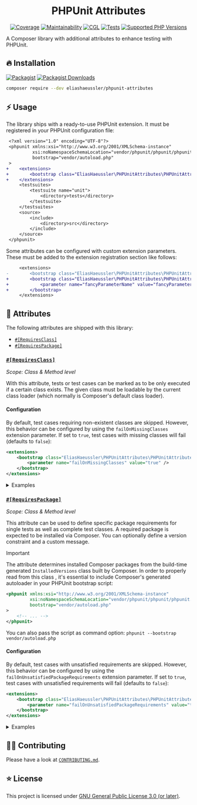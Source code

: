 <div align="center">

# PHPUnit Attributes

[![Coverage](https://img.shields.io/coverallsCoverage/github/eliashaeussler/phpunit-attributes?logo=coveralls)](https://coveralls.io/github/eliashaeussler/phpunit-attributes)
[![Maintainability](https://img.shields.io/codeclimate/maintainability/eliashaeussler/phpunit-attributes?logo=codeclimate)](https://codeclimate.com/github/eliashaeussler/phpunit-attributes/maintainability)
[![CGL](https://img.shields.io/github/actions/workflow/status/eliashaeussler/phpunit-attributes/cgl.yaml?label=cgl&logo=github)](https://github.com/eliashaeussler/phpunit-attributes/actions/workflows/cgl.yaml)
[![Tests](https://img.shields.io/github/actions/workflow/status/eliashaeussler/phpunit-attributes/tests.yaml?label=tests&logo=github)](https://github.com/eliashaeussler/phpunit-attributes/actions/workflows/tests.yaml)
[![Supported PHP Versions](https://img.shields.io/packagist/dependency-v/eliashaeussler/phpunit-attributes/php?logo=php)](https://packagist.org/packages/eliashaeussler/phpunit-attributes)

</div>

A Composer library with additional attributes to enhance testing with PHPUnit.

## 🔥 Installation

[![Packagist](https://img.shields.io/packagist/v/eliashaeussler/phpunit-attributes?label=version&logo=packagist)](https://packagist.org/packages/eliashaeussler/phpunit-attributes)
[![Packagist Downloads](https://img.shields.io/packagist/dt/eliashaeussler/phpunit-attributes?color=brightgreen)](https://packagist.org/packages/eliashaeussler/phpunit-attributes)

```bash
composer require --dev eliashaeussler/phpunit-attributes
```

## ⚡ Usage

The library ships with a ready-to-use PHPUnit extension. It must be registered
in your PHPUnit configuration file:

```diff
 <?xml version="1.0" encoding="UTF-8"?>
 <phpunit xmlns:xsi="http://www.w3.org/2001/XMLSchema-instance"
          xsi:noNamespaceSchemaLocation="vendor/phpunit/phpunit/phpunit.xsd"
          bootstrap="vendor/autoload.php"
 >
+    <extensions>
+        <bootstrap class="EliasHaeussler\PHPUnitAttributes\PHPUnitAttributesExtension" />
+    </extensions>
     <testsuites>
         <testsuite name="unit">
             <directory>tests</directory>
         </testsuite>
     </testsuites>
     <source>
         <include>
             <directory>src</directory>
         </include>
     </source>
 </phpunit>
```

Some attributes can be configured with custom extension parameters. These must
be added to the extension registration section like follows:

```diff
     <extensions>
-        <bootstrap class="EliasHaeussler\PHPUnitAttributes\PHPUnitAttributesExtension" />
+        <bootstrap class="EliasHaeussler\PHPUnitAttributes\PHPUnitAttributesExtension">
+            <parameter name="fancyParameterName" value="fancyParameterValue" />
+        </bootstrap>
     </extensions>
```

## 🎢 Attributes

The following attributes are shipped with this library:

* [`#[RequiresClass]`](#requiresclass)
* [`#[RequiresPackage]`](#requirespackage)

### [`#[RequiresClass]`](src/Attribute/RequiresClass.php)

_Scope: Class & Method level_

With this attribute, tests or test cases can be marked as to be only executed
if a certain class exists. The given class must be loadable by the current
class loader (which normally is Composer's default class loader).

#### Configuration

By default, test cases requiring non-existent classes are skipped. However, this
behavior can be configured by using the `failOnMissingClasses` extension parameter.
If set to `true`, test cases with missing classes will fail (defaults to `false`):

```xml
<extensions>
    <bootstrap class="EliasHaeussler\PHPUnitAttributes\PHPUnitAttributesExtension">
        <parameter name="failOnMissingClasses" value="true" />
    </bootstrap>
</extensions>
```

<details>
<summary>Examples</summary>

#### Require single class

Class level:

```php
#[RequiresClass(AnImportantClass::class)]
final class DummyTest extends TestCase
{
    public function testDummyAction(): void
    {
        // Skipped if AnImportantClass is missing.
    }

    public function testOtherDummyAction(): void
    {
        // Skipped if AnImportantClass is missing.
    }
}
```

Method level:

```php
final class DummyTest extends TestCase
{
    #[RequiresClass('AnImportantClass')]
    public function testDummyAction(): void
    {
        // Skipped if AnImportantClass is missing.
    }

    public function testOtherDummyAction(): void
    {
        // Not skipped.
    }
}
```

#### Require single class and provide custom message

Class level:

```php
#[RequiresClass('AnImportantClass', 'This test requires the `AnImportantClass` class.')]
final class DummyTest extends TestCase
{
    public function testDummyAction(): void
    {
        // Skipped if AnImportantClass is missing, along with custom message.
    }

    public function testOtherDummyAction(): void
    {
        // Skipped if AnImportantClass is missing, along with custom message.
    }
}
```

Method level:

```php
final class DummyTest extends TestCase
{
    #[RequiresClass('AnImportantClass', 'This test requires the `AnImportantClass` class.')]
    public function testDummyAction(): void
    {
        // Skipped if AnImportantClass is missing, along with custom message.
    }

    public function testOtherDummyAction(): void
    {
        // Not skipped.
    }
}
```

#### Require multiple classes

Class level:

```php
#[RequiresClass('AnImportantClass')]
#[RequiresClass('AnotherVeryImportantClass')]
final class DummyTest extends TestCase
{
    public function testDummyAction(): void
    {
        // Skipped if AnImportantClass and/or AnotherVeryImportantClass are missing.
    }

    public function testOtherDummyAction(): void
    {
        // Skipped if AnImportantClass and/or AnotherVeryImportantClass are missing.
    }
}
```

Method level:

```php
final class DummyTest extends TestCase
{
    #[RequiresClass('AnImportantClass')]
    #[RequiresClass('AnotherVeryImportantClass')]
    public function testDummyAction(): void
    {
        // Skipped if AnImportantClass and/or AnotherVeryImportantClass are missing.
    }

    public function testOtherDummyAction(): void
    {
        // Not skipped.
    }
}
```

</details>

### [`#[RequiresPackage]`](src/Attribute/RequiresPackage.php)

_Scope: Class & Method level_

This attribute can be used to define specific package requirements for single
tests as well as complete test classes. A required package is expected to be
installed via Composer. You can optionally define a version constraint and a
custom message.

> [!IMPORTANT]
> The attribute determines installed Composer packages from the build-time
> generated `InstalledVersions` class built by Composer. In order to properly
> read from this class , it's essential to include Composer's generated
> autoloader in your PHPUnit bootstrap script:
>
> ```xml
> <phpunit xmlns:xsi="http://www.w3.org/2001/XMLSchema-instance"
>          xsi:noNamespaceSchemaLocation="vendor/phpunit/phpunit/phpunit.xsd"
>          bootstrap="vendor/autoload.php"
> >
>     <!-- ... -->
> </phpunit>
> ```
>
> You can also pass the script as command option: `phpunit --bootstrap vendor/autoload.php`

#### Configuration

By default, test cases with unsatisfied requirements are skipped. However, this
behavior can be configured by using the `failOnUnsatisfiedPackageRequirements`
extension parameter. If set to `true`, test cases with unsatisfied requirements
will fail (defaults to `false`):

```xml
<extensions>
    <bootstrap class="EliasHaeussler\PHPUnitAttributes\PHPUnitAttributesExtension">
        <parameter name="failOnUnsatisfiedPackageRequirements" value="true" />
    </bootstrap>
</extensions>
```

<details>
<summary>Examples</summary>

#### Require explicit Composer package

Class level:

```php
#[RequiresPackage('symfony/console')]
final class DummyTest extends TestCase
{
    public function testDummyAction(): void
    {
        // Skipped if symfony/console is not installed.
    }

    public function testOtherDummyAction(): void
    {
        // Skipped if symfony/console is not installed.
    }
}
```

Method level:

```php
final class DummyTest extends TestCase
{
    #[RequiresPackage('symfony/console')]
    public function testDummyAction(): void
    {
        // Skipped if symfony/console is not installed.
    }

    public function testOtherDummyAction(): void
    {
        // Not skipped.
    }
}
```

#### Require any Composer package matching a given pattern

Class level:

```php
#[RequiresPackage('symfony/*')]
final class DummyTest extends TestCase
{
    public function testDummyAction(): void
    {
        // Skipped if no symfony/* packages are installed.
    }

    public function testOtherDummyAction(): void
    {
        // Skipped if no symfony/* packages are installed.
    }
}
```

Method level:

```php
final class DummyTest extends TestCase
{
    #[RequiresPackage('symfony/*')]
    public function testDummyAction(): void
    {
        // Skipped if no symfony/* packages are installed.
    }

    public function testOtherDummyAction(): void
    {
        // Not skipped.
    }
}
```

#### Require Composer package with given version constraint

Class level:

```php
#[RequiresPackage('symfony/console', '>= 7')]
final class DummyTest extends TestCase
{
    public function testDummyAction(): void
    {
        // Skipped if installed version of symfony/console is < 7.
    }

    public function testOtherDummyAction(): void
    {
        // Skipped if installed version of symfony/console is < 7.
    }
}
```

Method level:

```php
final class DummyTest extends TestCase
{
    #[RequiresPackage('symfony/console', '>= 7')]
    public function testDummyAction(): void
    {
        // Skipped if installed version of symfony/console is < 7.
    }

    public function testOtherDummyAction(): void
    {
        // Not skipped.
    }
}
```

#### Require Composer package and provide custom message

Class level:

```php
#[RequiresPackage('symfony/console', message: 'This test requires the Symfony Console.')]
final class DummyTest extends TestCase
{
    public function testDummyAction(): void
    {
        // Skipped if symfony/console is not installed, along with custom message.
    }

    public function testOtherDummyAction(): void
    {
        // Skipped if symfony/console is not installed, along with custom message.
    }
}
```

Method level:

```php
final class DummyTest extends TestCase
{
    #[RequiresPackage('symfony/console', message: 'This test requires the Symfony Console.')]
    public function testDummyAction(): void
    {
        // Skipped if symfony/console is not installed, along with custom message.
    }

    public function testOtherDummyAction(): void
    {
        // Not skipped.
    }
}
```

#### Multiple requirements

Class level:

```php
#[RequiresPackage('symfony/console')]
#[RequiresPackage('guzzlehttp/guzzle')]
final class DummyTest extends TestCase
{
    public function testDummyAction(): void
    {
        // Skipped if symfony/console and/or guzzlehttp/guzzle are not installed.
    }

    public function testOtherDummyAction(): void
    {
        // Skipped if symfony/console and/or guzzlehttp/guzzle are not installed.
    }
}
```

Method level:

```php
final class DummyTest extends TestCase
{
    #[RequiresPackage('symfony/console')]
    #[RequiresPackage('guzzlehttp/guzzle')]
    public function testDummyAction(): void
    {
        // Skipped if symfony/console and/or guzzlehttp/guzzle are not installed.
    }

    public function testOtherDummyAction(): void
    {
        // Not skipped.
    }
}
```

</details>

## 🧑‍💻 Contributing

Please have a look at [`CONTRIBUTING.md`](CONTRIBUTING.md).

## ⭐ License

This project is licensed under [GNU General Public License 3.0 (or later)](LICENSE).
